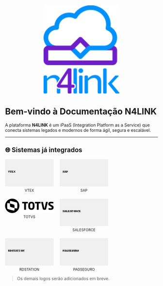 <p align="center">
  <img src="assets/logos/logo-n4link.png" alt="N4LINK" width="250"/>
</p>

# Bem-vindo à Documentação N4LINK

A plataforma **N4LINK** é um iPaaS (Integration Platform as a Service) que conecta sistemas legados e modernos de forma ágil, segura e escalável.

---

## 🌐 Sistemas já integrados

<div style='display: flex; flex-wrap: wrap; gap: 20px;'>
  <div style="text-align:center">
    <img src="assets/logos/vtex.png" alt="VTEX" style="width:160px; height:auto;"/>
    <br><small>VTEX</small>
  </div>
  <div style="text-align:center">
    <img src="assets/logos/sap.png" alt="SAP" style="width:160px; height:auto;"/>
    <br><small>SAP</small>
  </div>
  <div style="text-align:center">
    <img src="assets/logos/totvs.png" alt="TOTVS" style="width:160px; height:auto;"/>
    <br><small>TOTVS</small>
  </div>
  <div style="text-align:center">
    <img src="assets/logos/salesforce.png" alt="SALESFORCE" style="width:160px; height:auto;"/>
    <br><small>SALESFORCE</small>
  </div>
  <div style="text-align:center">
    <img src="assets/logos/rdstation.png" alt="RD STATION" style="width:160px; height:auto;"/>
    <br><small>RDSTATION</small>
  </div>
  <div style="text-align:center">
    <img src="assets/logos/pagseguro.png" alt="PAGSEGURO" style="width:160px; height:auto;"/>
    <br><small>PAGSEGURO</small>
  </div>
</div>

> Os demais logos serão adicionados em breve.
